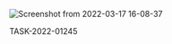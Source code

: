 ![Screenshot from 2022-03-17 16-08-37](https://user-images.githubusercontent.com/95605767/158791758-1139a215-32f7-4bb7-934e-e349d4b83c5e.png)


TASK-2022-01245
